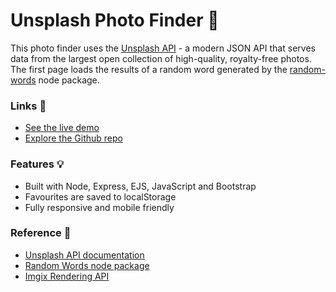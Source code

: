 # Unsplash Photo Finder 🔎

This photo finder uses the [Unsplash API](https://unsplash.com/documentation) - a modern JSON API that serves data from the largest open collection of high-quality, royalty-free photos. The first page loads the results of a random word generated by the [random-words](https://github.com/punkave/random-words) node package.

### Links 🔗
- [See the live demo](https://express-photo-finder-using-unsplash-api.vercel.app/) 
- [Explore the Github repo](https://github.com/rolandjlevy/express-photo-finder-using-unsplash-api)

### Features 💡
- Built with Node, Express, EJS, JavaScript and Bootstrap
- Favourites are saved to localStorage
- Fully responsive and mobile friendly

### Reference 📖
- [Unsplash API documentation](https://unsplash.com/documentation)
- [Random Words node package](https://github.com/punkave/random-words)
- [Imgix Rendering API](https://docs.imgix.com/apis/url)

